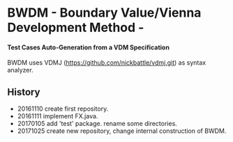 # BWDM - Boundary Value/Vienna Development Method -
#### Test Cases Auto-Generation from a VDM Specification



BWDM uses VDMJ (https://github.com/nickbattle/vdmj.git) 
as syntax analyzer.




## History
* 20161110  create first repository.
* 20161111  implement FX.java. 
* 20170105  add 'test' package. rename some directories.
* 20171025  create new repository, change internal construction of BWDM.

